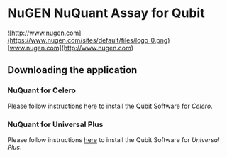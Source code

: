 # NuGEN NuQuant Assay for Qubit

![http://www.nugen.com](https://www.nugen.com/sites/default/files/logo_0.png)  
[www.nugen.com](http://www.nugen.com)

## Downloading the application

### NuQuant for Celero

Please follow instructions [here](https://github.com/nugentechnologies/NuQuant_Celero) to install the Qubit Software for _Celero_.

### NuQuant for Universal Plus

Please follow instructions [here](https://github.com/nugentechnologies/NuQuant_UniversalPlus) to install the Qubit Software for _Universal Plus_.

